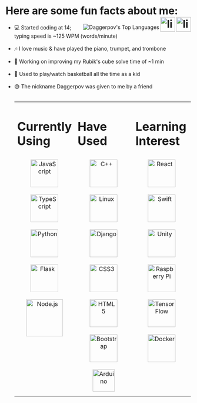 <h1>Here are some fun facts about me:
  <a href="https://www.linkedin.com/in/danielagapov" target="_blank">
    <img align="right" src=https://img.shields.io/badge/linkedin-%231E77B5.svg?&style=for-the-badge&logo=linkedin&logoColor=white alt=linkedin style="margin-bottom: 5px;" height="40"/>   </a>
  <a href="https://www.instagram.com/ldh_codeclub/" target="_blank">
    <img align="right" src=https://img.shields.io/badge/LDH_CodeClub-E4405F?style=for-the-badge&logo=instagram&logoColor=white alt=linkedin style="margin-bottom: 5px;" height="40"/>
  </a>

  </h1>

<img align="right" alt="Daggerpov's Top Languages" src="https://github-readme-stats.vercel.app/api/top-langs?username=Daggerpov&show_icons=true&theme=tokyonight&layout=compact" />

<ul>
  
  <li>💻 Started coding at 14; typing speed is ~125 WPM (words/minute)</li></br>
  <li>🎶 I love music & have played the piano, trumpet, and trombone</li></br>
  <li>🧩 Working on improving my Rubik's cube solve time of ~1 min</li></br>
  <li>🏀 Used to play/watch basketball all the time as a kid</li></br>
  <li>😅 The nickname Daggerpov was given to me by a friend</li>
</h4>

</br>
<table><tr>
  <td bg="D4AF37" valign="top" width="33%">
    
  # Currently Using  
  <div align="center">  
  <a href="https://en.wikipedia.org/wiki/JavaScript" target="_blank">
    <img style="margin: 10px" src="https://profilinator.rishav.dev/skills-assets/javascript-original.svg" alt="JavaScript" height="75" />  </a>
  <a href="https://www.typescriptlang.org/" target="_blank">
     <img style="margin: 10px" src="https://profilinator.rishav.dev/skills-assets/typescript-original.svg" alt="TypeScript" height="75" />  </a>
  <a href="https://www.python.org/" target="_blank">
    <img style="margin: 10px" src="https://profilinator.rishav.dev/skills-assets/python-original.svg" alt="Python" height="75" />  </a>
  <a href="https://flask.palletsprojects.com/en/2.0.x/" target="_blank">
    <img style="margin: 10px" src="https://www.kindpng.com/picc/m/188-1882416_flask-python-logo-hd-png-download.png" alt="Flask" height="75" />  </a> 
  <a href="https://nodejs.org/en/" target="_blank">
    <img style="margin: 10px" src="https://profilinator.rishav.dev/skills-assets/nodejs-original-wordmark.svg" alt="Node.js" height="100" />  </a>
  </div>

  </td><td valign="top" width="33%">

  # Have Used  
  <div align="center">  
  <a href="https://en.wikipedia.org/wiki/C%2B%2B" target="_blank">
    <img style="margin: 10px" src="https://profilinator.rishav.dev/skills-assets/cplusplus-original.svg" alt="C++" height="75" />  </a>
  <a href="https://en.wikipedia.org/wiki/Linux" target="_blank">
    <img style="margin: 10px" src="https://profilinator.rishav.dev/skills-assets/linux-original.svg" alt="Linux" height="75" />  </a>
  <a href="https://www.djangoproject.com/" target="_blank">
    <img style="margin: 10px" src="https://profilinator.rishav.dev/skills-assets/django-original.svg" alt="Django" height="75" />  </a>
  <a href="https://en.wikipedia.org/wiki/CSS" target="_blank">
    <img style="margin: 10px" src="https://profilinator.rishav.dev/skills-assets/css3-original-wordmark.svg" alt="CSS3" height="75" />  </a>
  <a href="https://en.wikipedia.org/wiki/HTML5" target="_blank">
    <img style="margin: 10px" src="https://profilinator.rishav.dev/skills-assets/html5-original-wordmark.svg" alt="HTML5" height="75" />  </a>
  <a href="https://getbootstrap.com/" target="_blank">
    <img style="margin: 10px" src="https://profilinator.rishav.dev/skills-assets/bootstrap-plain.svg" alt="Bootstrap" height="75" />  </a>
  <a href="https://www.arduino.cc/" target="_blank">
    <img style="margin: 10px" src="https://profilinator.rishav.dev/skills-assets/arduino.png" alt="Arduino" height="60" />  </a>
  </div>

  </td><td valign="top" width="33%">

  # Learning Interest  
  <div align="center">  
  <img style="margin: 10px" src="https://profilinator.rishav.dev/skills-assets/react-original-wordmark.svg" alt="React" height="75" />  
  <img style="margin: 10px" src="https://developer.apple.com/swift/images/swift-og.png" alt="Swift" height="75" />  
  <img style="margin: 10px" src="https://profilinator.rishav.dev/skills-assets/unity.png" alt="Unity" height="75" />  
  <img style="margin: 10px" src="https://profilinator.rishav.dev/skills-assets/raspberrypi.png" alt="Raspberry Pi" height="75" />  
  <img style="margin: 10px" src="https://profilinator.rishav.dev/skills-assets/tensorflow-icon.svg" alt="TensorFlow" height="75" />  
  <img style="margin: 10px" src="https://profilinator.rishav.dev/skills-assets/docker-original-wordmark.svg" alt="Docker" height="75" />  
  </div>

</td></tr></table>  
